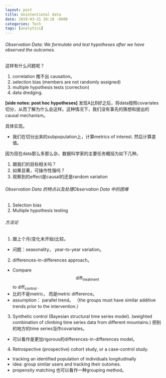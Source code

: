 ```yaml
---
layout: post
title: Unintentional data
date: 2019-03-31 20:18 -0600
categories: Tech
tags: [analytics]
---
```


###### Observation Data: We formulate and test hypotheses after we have observed the outcomes.

这样有什么问题呢？

1. correlation 推不出 causation。
2. selection bias (members are not randomly assigned)
3. multiple hypothesis tests (correction)
4. data dredging.

**[side notes: post hoc hypotheses]**
发现A比B好之后，将data按照covariates切分，从而了解为什么会这样。这种情况下，我们没有事先的猜想和提出的causal mechanism。

具体实现。
- 我们在切分出来的subpopulation上，计算metrics of interest. 然后计算差值。

因为现在data那么多那么杂，数据科学家的主要任务概括为如下几种。
1. 跟我们的目标相关吗？
2. 如果显著，可操作性强吗？
3. 观察到的effect是causal的还是random variation

###### Observation Data 的特点以及处理Observation Data 中的困难

1. Selection bias
2. Multiple hypothesis testing

###### 方法论

1. 跟上个月(变化未开始)比较。
  * 问题：seasonality， year-to-year variation。
2. differences-in-differences approach。
  * Compare
  $$\text{diff}_{\text{treatment}}$$ to
  $\text{diff}_{\text{control}}$ .
  * 比的不是metric， 而是metric difference。
  * assumption： parallel trend。 （the groups must have similar additive trends prior to the intervention.）
3. Synthetic control (Bayesian structural time series model).  (weighted combination of climbing time series data from different mountains.) 把别的地方的time series当作covariates。
  * 可以看作是更加rigorous的differences-in-differences model。
4. Retrospective (prospective) cohort study, or a case-control study.
  * tracking an identified population of individuals longitudinally
  * idea: group similar users and tracking their outomes.
  * propensity matching 也可以看作一种grouping method。

